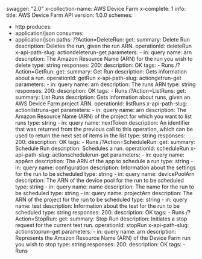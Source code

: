 swagger: "2.0"
x-collection-name: AWS Device Farm
x-complete: 1
info:
  title: AWS Device Farm API
  version: 1.0.0
schemes:
- http
produces:
- application/json
consumes:
- application/json
paths:
  /?Action=DeleteRun:
    get:
      summary: Delete Run
      description: Deletes the run, given the run ARN.
      operationId: deleteRun
      x-api-path-slug: actiondeleterun-get
      parameters:
      - in: query
        name: arn
        description: The Amazon Resource Name (ARN) for the run you wish to delete
        type: string
      responses:
        200:
          description: OK
      tags:
      - Runs
  /?Action=GetRun:
    get:
      summary: Get Run
      description: Gets information about a run.
      operationId: getRun
      x-api-path-slug: actiongetrun-get
      parameters:
      - in: query
        name: arn
        description: The runs ARN
        type: string
      responses:
        200:
          description: OK
      tags:
      - Runs
  /?Action=ListRuns:
    get:
      summary: List Runs
      description: Gets information about runs, given an AWS Device Farm project ARN.
      operationId: listRuns
      x-api-path-slug: actionlistruns-get
      parameters:
      - in: query
        name: arn
        description: The Amazon Resource Name (ARN) of the project for which you want
          to list runs
        type: string
      - in: query
        name: nextToken
        description: An identifier that was returned from the previous call to this
          operation, which can be used to return the next set of items in the list
        type: string
      responses:
        200:
          description: OK
      tags:
      - Runs
  /?Action=ScheduleRun:
    get:
      summary: Schedule Run
      description: Schedules a run.
      operationId: scheduleRun
      x-api-path-slug: actionschedulerun-get
      parameters:
      - in: query
        name: appArn
        description: The ARN of the app to schedule a run
        type: string
      - in: query
        name: configuration
        description: Information about the settings for the run to be scheduled
        type: string
      - in: query
        name: devicePoolArn
        description: The ARN of the device pool for the run to be scheduled
        type: string
      - in: query
        name: name
        description: The name for the run to be scheduled
        type: string
      - in: query
        name: projectArn
        description: The ARN of the project for the run to be scheduled
        type: string
      - in: query
        name: test
        description: Information about the test for the run to be scheduled
        type: string
      responses:
        200:
          description: OK
      tags:
      - Runs
  /?Action=StopRun:
    get:
      summary: Stop Run
      description: Initiates a stop request for the current test run.
      operationId: stopRun
      x-api-path-slug: actionstoprun-get
      parameters:
      - in: query
        name: arn
        description: Represents the Amazon Resource Name (ARN) of the Device Farm
          run you wish to stop
        type: string
      responses:
        200:
          description: OK
      tags:
      - Runs